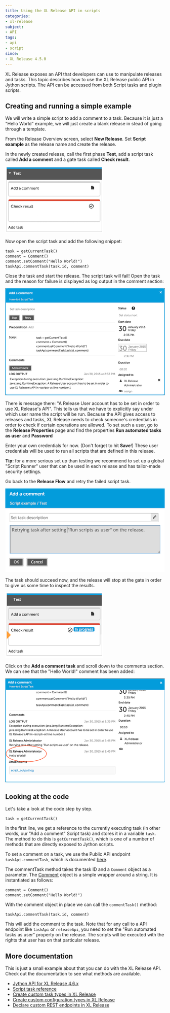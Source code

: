 ```yaml
---
title: Using the XL Release API in scripts
categories:
- xl-release
subject:
- API
tags:
- api
- script
since:
- XL Release 4.5.0
---
```


XL Release exposes an API that developers can use to manipulate releases and tasks. This topic describes how to use the XL Release public API in Jython scripts. The API can be accessed from both Script tasks and plugin scripts.

## Creating and running a simple example

We will write a simple script to add a comment to a task. Because it is just a "Hello World" example, we will just create a blank release in stead of going through a template.

From the Release Overview screen, select **New Release**. Set **Script example** as the release name and create the release.

In the newly created release, call the first phase **Test**, add a script task called **Add a comment** and a gate task called **Check result**.

![Script test tasks](../images/script-test/phase.png)

Now open the script task and add the following snippet:

    task = getCurrentTask()
    comment = Comment()
    comment.setComment("Hello World!")
    taskApi.commentTask(task.id, comment)

Close the task and start the release.
The script task will fail! Open the task and the reason for failure is displayed as log output in the comment section:

![Script test tasks](../images/script-test/no-run-as-user.png)

There is message there: "A Release User account has to be set in order to use XL Release's API". This tells us that we have to explicitly say under which user name the script will be run. Because the API gives access to releases and tasks, XL Release needs to check someone's credentials in order to check if certain operations are allowed. To set such a user, go to the **Release Properties** page and find the properties **Run automated tasks as user** and **Password**

Enter your own credentials for now. (Don't forget to hit **Save**!) These user credentials will be used to run all scripts that are defined in this release.

**Tip:** for a more serious set up than testing we recommend to set up a global "Script Runner" user that can be used in each release and has tailor-made security settings.

Go back to the **Release Flow** and retry the failed script task.

![Script test tasks](../images/script-test/retry.png)

The task should succeed now, and the release will stop at the gate in order to give us some time to inspect the results.

![Script test tasks](../images/script-test/check-result.png)

Click on the **Add a comment task** and scroll down to the comments section. We can see that the "Hello World!" comment has been added:

![Script test tasks](../images/script-test/hello-world.png)

## Looking at the code

Let's take a look at the code step by step.

    task = getCurrentTask()

In the first line, we get a reference to the currently executing task (in other words, our "Add a comment" Script task) and stores it in a variable `task`. The method to do this is `getCurrentTask()`, which is one of a number of methods that are directly exposed to Jython scripts.

To set a comment on a task, we use the Public API endpoint `taskApi.commentTask`, which is documented [here](/jython-docs/#!/xl-release/4.6.x//service/com.xebialabs.xlrelease.api.v1.TaskApi).

The commentTask method takes the task ID and a `Comment` object as a parameter. The [Comment](/jython-docs/#!/xl-release/4.6.x//service/com.xebialabs.xlrelease.api.v1.forms.Comment) object is a simple wrapper around a string. It is instantiated as follows:

    comment = Comment()
    comment.setComment("Hello World!")

With the comment object in place we can call the `commentTask()` method:

    taskApi.commentTask(task.id, comment)

This will add the comment to the task. Note that for any call to a API endpoint like `taskApi` or `releaseApi`, you need to set the "Run automated tasks as user" property on the release. The scripts will be executed with the rights that user has on that particular release.

## More documentation

This is just a small example about that you can do with the XL Release API. Check out the documentation to see what methods are available.

* [Jython API for XL Release 4.6.x](/jython-docs/#!/xl-release/4.6.x/)
* [Script task reference](/xl-release/how-to/create-a-script-task.html)
* [Create custom task types in XL Release](/xl-release/how-to/create-custom-task-types-in-xl-release.html)
* [Create custom configuration types in XL Release](/xl-release/how-to/create-custom-configuration-types-in-xl-release.html)
* [Declare custom REST endpoints in XL Release](/xl-release/how-to/declare-custom-rest-endpoints-in-xl-release.html)
